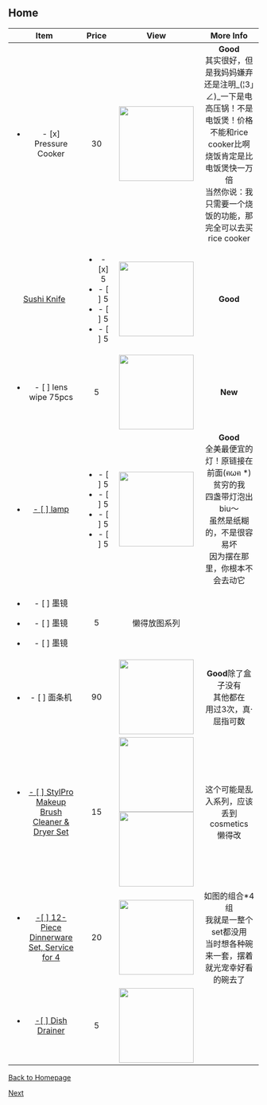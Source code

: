 ## Home



| Item | Price | View | More Info |
| :--: | :---: | :--: | :-------: |
|<ul><li>- [x] Pressure Cooker</li></ul>|30|<img src="https://ws3.sinaimg.cn/large/006tNbRwly1fucppmb9rfj30m80m8q3n.jpg" width="150" />|**Good**<br />其实很好，但是我妈妈嫌弃<br />还是注明_(¦3」∠)_一下是电高压锅！不是电饭煲！价格不能和rice cooker比啊<br />烧饭肯定是比电饭煲快一万倍<br />当然你说：我只需要一个烧饭的功能，那完全可以去买rice cooker|
|<a href="https://amzn.to/2wj8TMj">Sushi Knife</a>|<ul><li>- [x] 5</li><li>- [ ] 5</li><li>- [ ] 5</li><li>- [ ] 5</li></ul>|<img src="https://bit.ly/2MN5Fdo" width="150">|**Good**|
|<a herf="https://amzn.to/2o742ZK"><ul><li>- [ ] lens wipe 75pcs </li></ul></a>|5|<img src="https://images-na.ssl-images-amazon.com/images/I/510g3xAb8mL.jpg" width="150">|**New**|
|<a href="https://bit.ly/2Augzj9"><ul><li>- [ ] lamp </li></ul></a>|<ul><li>- [ ] 5</li><li>- [ ] 5</li><li>- [ ] 5</li><li>- [ ] 5</li></ul>|<img src="https://www.ikea.com/PIAimages/0529949_PE646443_S5.JPG" width="150" />|**Good**<br />全美最便宜的灯！原链接在前面(ฅωฅ *)<br />贫穷的我<br />四盏带灯泡出biu～<br />虽然是纸糊的，不是很容易坏<br />因为摆在那里，你根本不会去动它<br />|
|<ul><li>- [ ] 墨镜</li></ul><ul><li>- [ ] 墨镜</li></ul><ul><li>- [ ] 墨镜</li></ul>|5|懒得放图系列||
|<ul><li>- [ ] 面条机</li></ul>|90|<img src="https://bit.ly/2PEioO0" width="150">|**Good**除了盒子没有<br />其他都在<br />用过3次，真·屈指可数|
|<a href="https://bit.ly/2NjdSmu"><ul><li> - [ ] StylPro Makeup Brush Cleaner & Dryer Set</li><ul></ul></a>|15|<img src="https://bit.ly/2BNmUXr" width=150><img src="https://bit.ly/2BPvK7e" width=150>|这个可能是乱入系列，应该丢到cosmetics<br />懒得改|
|<a href="https://amzn.to/2Lu32s5"><ul><li> -[ ] 12-Piece Dinnerware Set, Service for 4</li></ul></a>|20|<img src="https://bit.ly/2PFshuS" width=150>|如图的组合*4组<br />我就是一整个set都没用<br />当时想各种碗来一套，摆着就光宠幸好看的碗去了|
|<a href="https://amzn.to/2wguLYm"><ul><li> -[ ] Dish Drainer</li></ul></a>|5|<img src="https://bit.ly/2P82z12" width=150>||

[Back to Homepage](https://github.com/radium0729/Personal-Sale/blob/master/README.md)

[Next](https://github.com/radium0729/Personal-Sale/blob/master/Cosmetics.md)	
